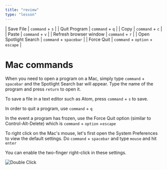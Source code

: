 ```yaml
---
title: "review"
type: "lesson"
---
```

| Save File | `command` \+ `s` |
| Quit Program | `command` \+ `q` |
| Copy | `command` \+ `c` |
| Paste | `command` \+ `v` |
| Refresh browser window | `command` \+ `r` |
| Open Spotlight Search | `command` \+ `spacebar` |
| Force Quit | `command` \+ `option` \+ `escape` |

# Mac commands 

When you need to open a program on a Mac, simply type `command` \+ `spacebar` and the Spotlight Search bar will appear. Type the name of the program and press `return` to open it.

To save a file in a text editor such as Atom, press `command` \+ `s` to save.

In order to quit a program, use `command` \+ `q`

In the event a program has frozen, use the Force Quit option (similar to Control-Alt-Delete) which is `command` \+ `option` +`escape`

To right click on the Mac's mouse, let's first open the System Preferences to view the default settings. Do `command` \+ `spacebar` and type `mouse` and hit `enter`

You can enable the two-finger right-click in these settings.

![Double Click](img/terminal/double-click.png)